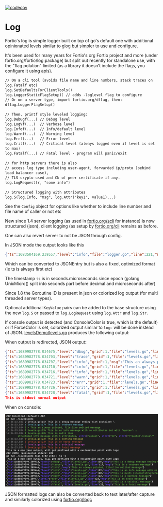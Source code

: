 [![codecov](https://codecov.io/github/fortio/log/branch/main/graph/badge.svg?token=LONYZDFQ7C)](https://codecov.io/github/fortio/log)

# Log

Fortio's log is simple logger built on top of go's default one with
additional opinionated levels similar to glog but simpler to use and configure.

It's been used for many years for Fortio's org Fortio project and more (under fortio.org/fortio/log package) but split out recently for standalone use, with the "flag polution" limited (as a library it doesn't include the flags, you configure it using apis).

```golang
// On a cli tool (avoids file name and line numbers, stack traces on log.Fatalf etc)
log.SetDefaultsForClientTools()
log.LoggerStaticFlagSetup() // adds -loglevel flag to configure
// Or on a server type, import fortio.org/dflag, then:
dflag.LoggerFlagSetup()

// Then, printf style leveled logging:
log.Debugf(...) // Debug level
log.LogVf(...)  // Verbose level
log.Infof(...)  // Info/default level
log.Warnf(...)  // Warning level
log.Errf(...)   // Error level
log.Critf(...)  // Critical level (always logged even if level is set to max)
log.Fatalf(...) // Fatal level - program will panic/exit

// for http servers there is also
// access log type including user-agent, forwarded ip/proto (behind load balancer case),
// TLS crypto used and CN of peer certificate if any.
log.LogRequest(r, "some info")

// Structured logging with attributes
log.S(log.Info, "msg", log.Attr("key1", value1)...)
```

See the `Config` object for options like whether to include line number and file name of caller or not etc

New since 1.4 server logging (as used in [fortio.org/scli](https://pkg.go.dev/fortio.org/scli#ServerMain) for instance) is now structured (json), client logging (as setup by [fortio.org/cli](https://pkg.go.dev/fortio.org/scli#ServerMain) remains as before.

One can also revert server to not be JSON through config.

In JSON mode the output looks like this
```json
{"ts":1683504169.239557,"level":"info","file":"logger.go","line":221,"msg":"Log level is now 1 Verbose (was 2 Info"}
```
Which can be converted to JSONEntry but is also a fixed, optimized format (ie ts is always first etc)

The timestamp `ts` is in seconds.microseconds since epoch (golang UnixMicro() split into seconds part before decimal and microseconds after)

Since 1.8 the Goroutine ID is present in json or colorized log output (for multi threaded server types).

Optional additional `KeyValue` pairs can be added to the base structure using the new `log.S` or passed to `log.LogRequest` using `log.Attr` and `log.Str`.

If console output is detected (and ConsoleColor is true, which is the default) or if ForceColor is set, colorized output similar to `logc` will be done instead of JSON. [levelsDemo/levels.go](levelsDemo/levels.go) produces the following output:

When output is redirected, JSON output:
```json
{"ts":1689982778.034675,"level":"dbug","grid":1,"file":"levels.go","line":16,"msg":"This is a debug message ending with backslash \\"}
{"ts":1689982778.034703,"level":"trace","grid":1,"file":"levels.go","line":17,"msg":"This is a verbose message"}
{"ts":1689982778.034707,"level":"info","grid":1,"msg":"This an always printed, file:line omitted message"}
{"ts":1689982778.034710,"level":"info","grid":1,"file":"levels.go","line":19,"msg":"This is an info message with no attributes but with \"quotes\"..."}
{"ts":1689982778.034716,"level":"info","grid":1,"file":"levels.go","line":20,"msg":"This is multi line\n\tstructured info message with 3 attributes","attr1":"value1","attr2":"42","attr3":"\"quoted\nvalue\""}
{"ts":1689982778.034721,"level":"warn","grid":1,"file":"levels.go","line":22,"msg":"This is a warning message"}
{"ts":1689982778.034723,"level":"err","grid":1,"file":"levels.go","line":23,"msg":"This is an error message"}
{"ts":1689982778.034726,"level":"crit","grid":1,"file":"levels.go","line":24,"msg":"This is a critical message"}
{"ts":1689982778.034728,"level":"fatal","grid":1,"file":"levels.go","line":25,"msg":"This is a fatal message"}
This is stdout normal output
```

When on console:

<!-- run make screenshot and capture screen area to update this -->
![Example console color output](color.png)

JSON formatted logs can also be converted back to text later/after capture and similarly colorized using [fortio.org/logc](https://github.com/fortio/logc#logc)
